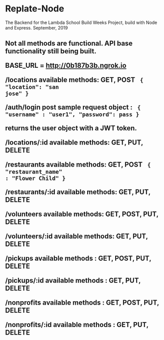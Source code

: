 # Replate-Node
The Backend for the Lambda School Build Weeks Project, build with Node and Express.  September, 2019

<h2>Not all methods are functional.  API base functionality still being built.  

BASE_URL = http://0b187b3b.ngrok.io

/locations
available methods: GET, POST
<code>
{
	"location": "san jose"
}
</code>

/auth/login
<strong>post </strong>
sample request object : 
<code>
{
"username" : "user1",
"password": pass
}
</code>

returns the user object with a JWT token.

/locations/:id
available methods: GET, PUT, DELETE

/restaurants
available methods: GET, POST
<code>
{
"restaurant_name" : "Flower Child"
}
</code>

/restaurants/:id
available methods: GET, PUT, DELETE

/volunteers
available methods: GET, POST, PUT, DELETE

/volunteers/:id
available methods: GET, PUT, DELETE

/pickups
available methods : GET, POST, PUT, DELETE

/pickups/:id
available methods : GET, PUT, DELETE

/nonprofits
available methods : GET, POST, PUT, DELETE

/nonprofits/:id
available methods : GET, PUT, DELETE


